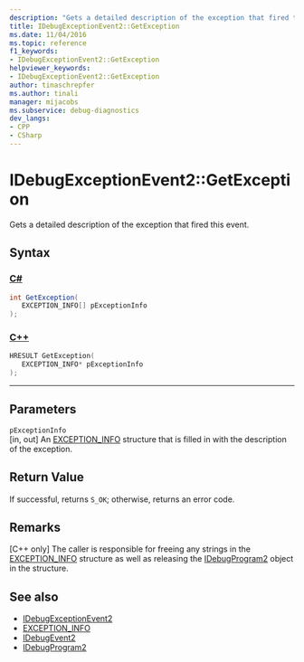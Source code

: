 ```yaml
---
description: "Gets a detailed description of the exception that fired this event."
title: IDebugExceptionEvent2::GetException
ms.date: 11/04/2016
ms.topic: reference
f1_keywords:
- IDebugExceptionEvent2::GetException
helpviewer_keywords:
- IDebugExceptionEvent2::GetException
author: tinaschrepfer
ms.author: tinali
manager: mijacobs
ms.subservice: debug-diagnostics
dev_langs:
- CPP
- CSharp
---
```

# IDebugExceptionEvent2::GetException

Gets a detailed description of the exception that fired this event.

## Syntax

### [C#](#tab/csharp)
```csharp
int GetException( 
   EXCEPTION_INFO[] pExceptionInfo
);
```
### [C++](#tab/cpp)
```cpp
HRESULT GetException( 
   EXCEPTION_INFO* pExceptionInfo
);
```
---

## Parameters
`pExceptionInfo`\
[in, out] An [EXCEPTION_INFO](../../../extensibility/debugger/reference/exception-info.md) structure that is filled in with the description of the exception.

## Return Value
 If successful, returns `S_OK`; otherwise, returns an error code.

## Remarks

 [C++ only] The caller is responsible for freeing any strings in the [EXCEPTION_INFO](../../../extensibility/debugger/reference/exception-info.md) structure as well as releasing the [IDebugProgram2](../../../extensibility/debugger/reference/idebugprogram2.md) object in the structure.

## See also
- [IDebugExceptionEvent2](../../../extensibility/debugger/reference/idebugexceptionevent2.md)
- [EXCEPTION_INFO](../../../extensibility/debugger/reference/exception-info.md)
- [IDebugEvent2](../../../extensibility/debugger/reference/idebugevent2.md)
- [IDebugProgram2](../../../extensibility/debugger/reference/idebugprogram2.md)
